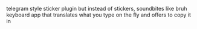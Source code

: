 telegram style sticker plugin but instead of stickers, soundbites like bruh
keyboard app that translates what you type on the fly and offers to copy it in
